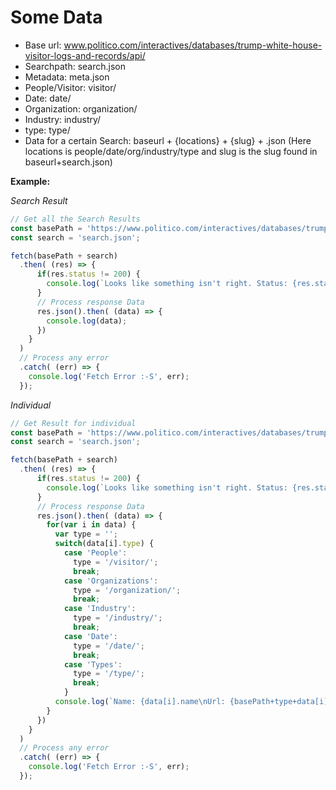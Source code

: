 # Some Data
- Base url: www.politico.com/interactives/databases/trump-white-house-visitor-logs-and-records/api/
- Searchpath: search.json
- Metadata: meta.json
- People/Visitor: visitor/
- Date: date/
- Organization: organization/
- Industry: industry/
- type: type/
- Data for a certain Search: baseurl + {locations} + {slug} + .json (Here locations is people/date/org/industry/type and slug is the slug found in baseurl+search.json)

__Example:__

_Search Result_
```js
// Get all the Search Results
const basePath = 'https://www.politico.com/interactives/databases/trump-white-house-visitor-logs-and-records/api/';
const search = 'search.json';

fetch(basePath + search)
  .then( (res) => {
      if(res.status != 200) {
        console.log(`Looks like something isn't right. Status: {res.status}`);
      }
      // Process response Data
      res.json().then( (data) => {
        console.log(data);
      })
    }
  )
  // Process any error
  .catch( (err) => {
  	console.log('Fetch Error :-S', err);
  });
```
_Individual_
```js
// Get Result for individual
const basePath = 'https://www.politico.com/interactives/databases/trump-white-house-visitor-logs-and-records/api/';
const search = 'search.json';

fetch(basePath + search)
  .then( (res) => {
      if(res.status != 200) {
        console.log(`Looks like something isn't right. Status: {res.status}`);
      }
      // Process response Data
      res.json().then( (data) => {
        for(var i in data) {
          var type = '';
          switch(data[i].type) {
            case 'People':
              type = '/visitor/';
              break;
            case 'Organizations':
              type = '/organization/';
              break;
            case 'Industry':
              type = '/industry/';
              break;
            case 'Date':
              type = '/date/';
              break;
            case 'Types':
              type = '/type/';
              break;
            }
          console.log(`Name: {data[i].name\nUrl: {basePath+type+data[i].slug}.json`);
        }
      })
    }
  )
  // Process any error
  .catch( (err) => {
  	console.log('Fetch Error :-S', err);
  });
```
